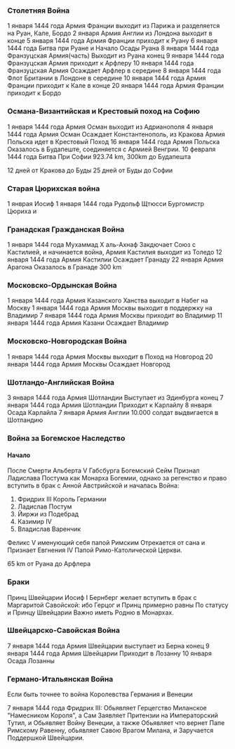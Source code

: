 ### Столетняя Война

1 января 1444 года Армия Франции выходит из Парижа и разделяется на Руан, Кале, Бордо
2 января Армия Англии из Лондона выходит
в конце 5 января 1444 года Армия Франции приходит к Руану
6 января 1444 года Битва при Руане и Начало Осады Руана
8 января 1444 года Франзуцская Армия(часть) Выходит из Руана
конец 9 января 1444 года Франзуцская Армия приходит к Арфлеру
10 января 1444 года Франзуцская Армия Осаждает Арфлер
в середине 8 января 1444 года Флот Британии в Лондоне
в середине 10 января 1444 года Армия Франции приходит к Кале
в конце 20 января 1444 года Армия Франции приходит к Бордо


### Османа-Византийская и Крестовый поход на Софию

1 января 1444 года Армия Осман выходит из Адрианополя
4 января 1444 года Армия Осман Осаждает Константенополь, из Кракова Армия Польска идет в Крестовый Поход
16 января 1444 года Армия Польска Оказалось в Будапеште, соединяется с Армией Венгрии.
10 февраля 1444 года Битва При Софии
923.74 km, 300km до Будапешта

12 дней от Кракова до Буды
25 дней от Буды до Софии
### Старая Цюрихская война

1 янврая Иосиф
1 января 1444 года Рудольф Щтюсси Бургомистр Цюриха и


### Гранадская Гражданская Война

1 января 1444 года Мухаммад X аль-Ахнаф Закдючает Союз с Кастилией, и начинается война, Армия Кастилия выходит из Толедо
12 января 1444 года Армия Кастилии Осаждает Гранаду
22 января Армия Арагона Оказалось в Гранаде
300 km


### Московско-Ордынская Война

1 января 1444 года Армия Казанского Ханства выходит в Набег на Москву
1 января 1444 года Армия Москвы выходит в поддержку на Владимир
7 января 1444 года Армия Москвы приходит во Владимир
11 января 1444 года Армия Казани Осаждает Владимир

### Московско-Новгородская Война

1 января 1444 года Армия Москвы выходит в Поход на Новгород
20 января 1444 года Армия Москвы Осаждает Новгород


### Шотландо-Английская Война

3 января 1444 года Армия Шотландии Выступает из Эдинбурга
конец 7 января 1444 года Армия Шотландии Приходит к Карлайлу
8 января Осада Карлайла
7 января Армия Англии 10.000 солдат выдвигается в Шотландию

### Война за Богемское Наследство

#### Начало

После Смерти Альберта V Габсбурга Богемский Сейм Признал Ладислава Постума как Монарха Богемии,
однако за регенство и право вступить в брак с Анной Австрийской и началась Война:

1. Фридрих III Король Германии
2. Ладислав Постум
3. Йиржи из Подебрад
4. Казимир IV
5. Владислав Варенчик

Феликс V именующий себя папой Римским Отрекается от сана и Признает Евгнения IV Папой Римо-Католической Церкви.

65 km от Руана до Арфлера


### Браки

Принц Швейцарии Иосиф I Бернберг желает вступить в брак с Маргаритой Савойской:
ибо Герцог и Принц примерно равны По статусу и Принцу Швейцарии Важно иметь Родню в Монархах.

### Швейцарско-Савойская Война

7 января 1444 года Армия Швейцарии выступает из Берна
конец 9 января 1444 года Армия Швейцарии Приходит в Лозанну
10 января Осада Лозанны

### Германо-Итальянская Война

Если быть точнее то война Королевства Германия и Венеции

7 января 1444 года Фридрих III:
Обьявляет Герцегство Миланское "Намесником Короля",
а Сам Заявляет Притензии на Императорский Тутил,
и Обьявляет Войну Венеции,
а также Обьявляет что вернет Папе Римскому Равенну,
обьявляет Савою Врагом Милана, и Заручается Поддершкой Швейцарии.
